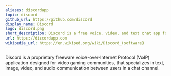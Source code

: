 ```yaml
---
aliases: discordapp
topic: discord
github_url: https://github.com/discord
display_name: Discord
logo: discord.png
short_description: Discord is a free voice, video, and text chat app for teens and adults ages 13 and up.
url: https://discordapp.com
wikipedia_url: https://en.wikiped.org/wiki/Discord_(software)
---
```

Discord is a proprietary freeware voice-over-Internet Protocol (VoIP) application designed for video gaming communities, that specializes in text, image, video, and audio communication between users in a chat channel.
